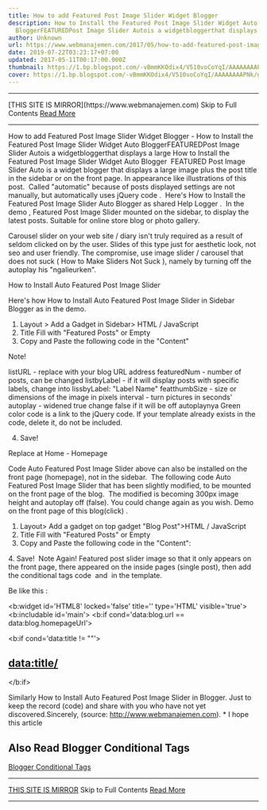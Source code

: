```yaml
---
title: How to add Featured Post Image Slider Widget Blogger
description: How to Install the Featured Post Image Slider Widget Auto
  BloggerFEATUREDPost Image Slider Autois a widgetbloggerthat displays a large
author: Unknown
url: https://www.webmanajemen.com/2017/05/how-to-add-featured-post-image-slider.html
date: 2019-07-22T03:23:17+07:00
updated: 2017-05-11T00:17:00.000Z
thumbnail: https://1.bp.blogspot.com/-vBmmKKOdix4/V510voCoYqI/AAAAAAAAPNk/gttSjmyHe3Q9trg2yO_FF8HnxFws0P7VgCLcB/s320/featured%2Bpost%2Bimage%2Bslider%2Botomatis%2Bblogger.JPG
cover: https://1.bp.blogspot.com/-vBmmKKOdix4/V510voCoYqI/AAAAAAAAPNk/gttSjmyHe3Q9trg2yO_FF8HnxFws0P7VgCLcB/s320/featured%2Bpost%2Bimage%2Bslider%2Botomatis%2Bblogger.JPG
---
```


<hr/> [THIS SITE IS MIRROR](https://www.webmanajemen.com) Skip to Full Contents <a href="https://www.webmanajemen.com/2017/05/how-to-add-featured-post-image-slider.html" rel="follow" class="button" id="read-more">Read More</a> <hr/> How to add Featured Post Image Slider Widget Blogger - How to Install the Featured Post Image Slider Widget Auto BloggerFEATUREDPost Image Slider Autois a widgetbloggerthat displays a large How to Install the Featured Post Image Slider Widget Auto Blogger 
FEATURED Post Image Slider Auto is a widget blogger that displays a large image plus the post title in the sidebar or on the front page. In appearance like illustrations of this post. 
Called "automatic" because of posts displayed settings are not manually, but automatically uses jQuery code . 
Here's How to Install the Featured Post Image Slider Auto Blogger as shared Help Logger . 
In the demo , Featured Post Image Slider mounted on the sidebar, to display the latest posts. Suitable for online store blog or photo gallery. 

Carousel slider on your web site / diary isn't truly required as a result of seldom clicked on by the user. Slides of this type just for aesthetic look, not seo and user friendly.
The compromise, use image slider / carousel that does not suck ( How to Make Sliders Not Suck ), namely by turning off the autoplay his "ngalieurken". 

How to Install Auto Featured Post Image Slider


Here's how How to Install Auto Featured Post Image Slider in Sidebar Blogger as in the demo. 
1. Layout > Add a Gadget in Sidebar> HTML / JavaScript 
2. Title Fill with "Featured Posts" or Empty 
3. Copy and Paste the following code in the "Content" 



<style type="text/css">
ul.featured-widget-list,ul.featured-widget-list 
li{margin:0;padding:0;list-style:none;position:relative}
ul.featured-widget-list li{display:none}
ul.featured-widget-list li:nth-child(1){display:block;line-height:0}
ul.featured-widget-list img{border:0;width:100%;height:auto}
ul.featured-widget-list .featuredbg{width:100%;height:100%;position:absolute;z-index:2;left:0;top:0;opacity:.6;background-image:url(https://3.bp.blogspot.com/-1_Vnfz23h0E/V0m7kzHpgiI/AAAAAAAALlU/f763ScY-PBc2UnqNX3Tf20lyvHxtRo9qwCLcB/s400/overlay-bg.png);
background-position:0% 100%;
background-repeat:repeat-x}
ul.featured-widget-list .featuredbg:hover{opacity:.1}
ul.featured-widget-list h5{position:absolute;left:0;right:0;text-align:center;bottom:10px;z-index:2;color:#fff;margin:0;text-transform:capitalize;padding:10px 20px;line-height:1.9em;letter-spacing:0.3px;font: 600 16px 'Abel',sans-serif;overflow:hidden}ul.featured-widget-list li:hover h5{bottom:30px}ul.featured-widget-list .featured-meta{font: 11px 'Abel',sans-serif;letter-spacing:0.3px;position:absolute;bottom:0;left:0;right:0;text-align:center;z-index:2;color:#fff;opacity:0}ul.featured-widget-list h5, ul.featured-widget-list .featured-meta {-webkit-transition: all 0.3s;-moz-transition: all 0.3s;-o-transition: all 0.3s;transition: all 
0.3s;}ul.featured-widget-list li:hover 
.featured-meta{bottom:20px;opacity:1}.feat-buttons{position:absolute;top:50%;left:0;z-index:5;width:100%}
.feat-buttons a{text-indent:-9999px;margin:0 7px;width:15px;height:15px;padding:5px;background:#000;-ms-filter:"progid:DXImageTransform.Microsoft.Alpha(Opacity=60)";filter:alpha(opacity=60);-moz-opacity:0.6;-khtml-opacity:0.6;opacity:0.6;position:relative;-webkit-border-radius:
50%;-moz-border-radius: 50%;border-radius: 50%;}.feat-prev{float:left;}.feat-next{float:right;}.feat-buttons a.feat-prev::before, .feat-buttons a.feat-next::before{content:"";width:0;height:0;border-width:6px 
7px;border-style:solid;border-color:transparent #fff transparent transparent;position:absolute;top:50%;margin-top:-6px;margin-left:-11px;left:50%}
.feat-buttons a.feat-next::before{border-color:transparent transparent transparent #fff;margin-left:-3px}
</style>
<div id="featuredbwidget"></div>
<link href='https://fonts.googleapis.com/css?family=Abel' rel='stylesheet' type='text/css'/>
<script src="http://ajax.googleapis.com/ajax/libs/jquery/1.8.0/jquery.min.js" type="text/javascript"></script>
<script type='text/javascript'>
//Edit this Section Start
//<![CDATA[
featuredbwidget({ 
listURL:"https://nameblog.blogspot.com/", 
featuredNum:5, 
listbyLabel:false, 
feathumbSize:350, 
interval:3000, 
autoplay:true,
featuredID:"#featuredbwidget"
});
//End Edit Section
function featuredbwidget(a){(function(e){var 
h={listURL:"",featuredNum:3,featuredID:"",feathumbSize:300,interval:5000,autoplay:false,loadingFeatured:"nextfeatured",pBlank:"https://3.bp.blogspot.com/-EOu4Rrgcryo/V0m8dV7MU1I/AAAAAAAALlg/4h5vQaHpQiMdkvtUdDbu0LtjJRvgPERYwCLcB/s500/no-image.png",byMonth:["Jan","Feb","Mar","Apr","May","Jun","Jul","Aug","Sep","Oct","Nov","Dec"],listbyLabel:false};h=e.extend({},h,a);var
g=e(h.featuredID);var d=h.featuredNum*200;g.html('<div 
class="featslider"><ul 
class="featured-widget-list"></ul><div 
class="feat-buttons"><a href="#" 
class="feat-prev">Prev</a><a href="#" 
class="feat-next">Next</a></div></div>');var 
f=function(w){var q,k,m,u,x,p,t,v,r,l="",s=w.feed.entry;for(var 
o=0;o<s.length;o++){for(var 
n=0;n<s[o].link.length;n++){if(s[o].link[n].rel=="alternate"){q=s[o].link[n].href;break}}if("media$thumbnail"
in 
s[o]){u=s[o].media$thumbnail.url.replace(/\/s[0-9]+\-c/g,"/s"+h.feathumbSize+"-c")}else{u=h.pBlank.replace(/\/s[0-9]+(\-c|\/)/,"/s"+h.feathumbSize+"$1")}k=s[o].title.$t;r=s[o].published.$t.substring(0,10);m=s[o].author[0].name.$t;x=r.substring(0,4);p=r.substring(5,7);t=r.substring(8,10);v=h.byMonth[parseInt(p,10)-1];l+='<li><a
href="'+q+'"><div class="featuredbg"></div><img 
class="featuredthumb" 
src="'+u+'"/><h5>'+k+'</h5></a><div 
class="featured-meta"><span class="fdate"><span 
class="fday">'+t+'</span> <span 
class="fmonth">'+v+'</span> <span 
class="fyear">'+x+'</span></span> - <span 
class="fauthor">'+m+"</span></div></li>"}e("ul",g).append(l).addClass(h.loadingFeatured)};var
c=function(){e(h.featuredID+" .feat-next").click()};var 
b=function(){e.get((h.listURL===""?window.location.protocol+"//"+window.location.host:h.listURL)+"/feeds/posts/summary"+(h.listbyLabel===false?"":"/-/"+h.listbyLabel)+"?max-results="+h.featuredNum+"&orderby=published&alt=json-in-script",f,"jsonp");setTimeout(function(){e(h.featuredID+"
.feat-prev").click(function(){e(h.featuredID+" .featslider 
li:first").before(e(h.featuredID+" .featslider li:last"));return 
false});e(h.featuredID+" .feat-next").click(function(){e(h.featuredID+" 
.featslider li:last").after(e(h.featuredID+" .featslider 
li:first"));return false});if(h.autoplay){var i=h.interval;var 
j=setInterval(c,i);e(h.featuredID+" .featslider 
li:first").before(e(h.featuredID+" .featslider 
li:last"));e(h.featuredID+" 
.featslider").hover(function(){clearInterval(j)},function(){j=setInterval(c,i)})}e("ul",g).removeClass(h.loadingFeatured)},d)};e(document).ready(b)})(jQuery)};
//]]>
</script>
Note! 

listURL - replace with your blog URL address
featuredNum - number of posts, can be changed
listbyLabel - if it will display posts with specific labels, change into lissbyLabel: "Label Name"
featthumbSize - size or dimensions of the image in pixels
interval - turn pictures in seconds'
autoplay - widened true change false if it will be off autoplaynya
Green color code is a link to the jQuery code. If your template already exists in the code, delete it, do not be included.

4. Save! 

Replace at Home - Homepage



Code Auto Featured Post Image Slider above can also be installed on the front page (homepage), not in the sidebar. 
The following code Auto Featured Post Image Slider that has been slightly modified, to be mounted on the front page of the blog. 
The modified is becoming 300px image height and autoplay off (false). You could change again as you wish. Demo on the front page of this blog(click) . 
1. Layout> Add a gadget on top gadget "Blog Post">HTML / JavaScript 
2. Title Fill with "Featured Posts" or Empty 
3. Copy and Paste the following code in the "Content": 




<style type="text/css">
ul.featured-widget-list,ul.featured-widget-list li{margin:0;padding:0;list-style:none;position:relative }ul.featured-widget-list li{display:none}ul.featured-widget-list li:nth-child(1){display:block;line-height:0}ul.featured-widget-list img{border:0;width:100%;height:250px}ul.featured-widget-list .featuredbg{width:100%;height:100%;position:absolute;z-index:2;left:0;top:0;opacity:.6;background-image:url(https://3.bp.blogspot.com/-1_Vnfz23h0E/V0m7kzHpgiI/AAAAAAAALlU/f763ScY-PBc2UnqNX3Tf20lyvHxtRo9qwCLcB/s400/overlay-bg.png);background-position:0% 100%;background-repeat:repeat-x}ul.featured-widget-list .featuredbg:hover{opacity:.1}ul.featured-widget-list h5{position:absolute;left:0;right:0;text-align:center;bottom:10px;z-index:2;color:#fff;margin:0;text-transform: capitalize;padding:10px 20px;line-height:1.9em;letter-spacing:0.3px;font: 600 16px 'Abel', sans-serif;overflow:hidden}ul.featured-widget-list li:hover h5{bottom:30px}ul.featured-widget-list .featured-meta{font: 11px 'Abel', sans-serif;letter-spacing:0.3px;position:absolute;bottom:0;left:0;right:0;text-align:center;z-index:2;color:#fff;opacity:0}ul.featured-widget-list h5, ul.featured-widget-list .featured-meta {-webkit-transition: all 0.3s;-moz-transition: all 0.3s;-o-transition: all 0.3s;transition: all 0.3s;}ul.featured-widget-list li:hover .featured-meta{bottom:20px;opacity:1}.feat-buttons{position:absolute;top:50%;left:0;z-index:5;width:100%}
.feat-buttons a{text-indent:-9999px;margin:0 7px;width:15px;height:15px;padding:5px;background:#000;-ms-filter:"progid:DXImageTransform.Microsoft.Alpha(Opacity=60)";filter: alpha(opacity=60);-moz-opacity:0.6;-khtml-opacity:0.6;opacity:0.6;position:relative;-webkit-border-radius: 50%;-moz-border-radius: 50%;border-radius: 50%;}.feat-prev{float:left;}.feat-next{float:right;}.feat-buttons a.feat-prev::before, .feat-buttons a.feat-next::before{content:"";width:0;height:0;border-width:6px 7px;border-style:solid;border-color:transparent #fff transparent transparent;position:absolute;top:50%;margin-top:-6px;margin-left:-11px;left:50%}
.feat-buttons a.feat-next::before{border-color:transparent transparent transparent #fff;margin-left:-3px}
</style>
<div id="featuredbwidget"></div>
<link href='https://fonts.googleapis.com/css?family=Abel' rel='stylesheet' type='text/css'/>
<script type='text/javascript'>
//Edit this section Start
//<![CDATA[
featuredbwidget({
listURL:"https://namabloganda.blogspot.com",
featuredNum:5,
listbyLabel:false,
feathumbSize:300,
interval:3000,
autoplay:false,
featuredID:"#featuredbwidget"
});
//End edit section
function featuredbwidget(a){(function(e){var h={listURL:"",featuredNum:3,featuredID:"",feathumbSize:300,interval:5000,autoplay:false,loadingFeatured:"nextfeatured",pBlank:"https://3.bp.blogspot.com/-EOu4Rrgcryo/V0m8dV7MU1I/AAAAAAAALlg/4h5vQaHpQiMdkvtUdDbu0LtjJRvgPERYwCLcB/s500/no-image.png",byMonth:["Jan","Feb","Mar","Apr","May","Jun","Jul","Aug","Sep","Oct","Nov","Dec"],listbyLabel:false};h=e.extend({},h,a);var g=e(h.featuredID);var d=h.featuredNum*200;g.html('<div class="featslider"><ul class="featured-widget-list"></ul><div class="feat-buttons"><a href="#" class="feat-prev">Prev</a><a href="#" class="feat-next">Next</a></div></div>');var f=function(w){var q,k,m,u,x,p,t,v,r,l="",s=w.feed.entry;for(var o=0;o<s.length;o++){for(var n=0;n<s[o].link.length;n++){if(s[o].link[n].rel=="alternate"){q=s[o].link[n].href;break}}if("media$thumbnail" in s[o]){u=s[o].media$thumbnail.url.replace(/\/s[0-9]+\-c/g,"/s"+h.feathumbSize+"-c")}else{u=h.pBlank.replace(/\/s[0-9]+(\-c|\/)/,"/s"+h.feathumbSize+"$1")}k=s[o].title.$t;r=s[o].published.$t.substring(0,10);m=s[o].author[0].name.$t;x=r.substring(0,4);p=r.substring(5,7);t=r.substring(8,10);v=h.byMonth[parseInt(p,10)-1];l+='<li><a href="'+q+'"><div class="featuredbg"></div><img class="featuredthumb" src="'+u+'"/><h5>'+k+'</h5></a><div class="featured-meta"><span class="fdate"><span class="fday">'+t+'</span> <span class="fmonth">'+v+'</span> <span class="fyear">'+x+'</span></span> - <span class="fauthor">'+m+"</span></div></li>"}e("ul",g).append(l).addClass(h.loadingFeatured)};var c=function(){e(h.featuredID+" .feat-next").click()};var b=function(){e.get((h.listURL===""?window.location.protocol+"//"+window.location.host:h.listURL)+"/feeds/posts/summary"+(h.listbyLabel===false?"":"/-/"+h.listbyLabel)+"?max-results="+h.featuredNum+"&orderby=published&alt=json-in-script",f,"jsonp");setTimeout(function(){e(h.featuredID+" .feat-prev").click(function(){e(h.featuredID+" .featslider li:first").before(e(h.featuredID+" .featslider li:last"));return false});e(h.featuredID+" .feat-next").click(function(){e(h.featuredID+" .featslider li:last").after(e(h.featuredID+" .featslider li:first"));return false});if(h.autoplay){var i=h.interval;var j=setInterval(c,i);e(h.featuredID+" .featslider li:first").before(e(h.featuredID+" .featslider li:last"));e(h.featuredID+" .featslider").hover(function(){clearInterval(j)},function(){j=setInterval(c,i)})}e("ul",g).removeClass(h.loadingFeatured)},d)};e(document).ready(b)})(jQuery)};
//]]>
</script>
4. Save! 
Note Again!
Featured post slider image so that it only appears on the front page, there appeared on the inside pages (single post), then add the conditional tags code <b: if cond='data:Data == blog.url:blog.homepageUrl'> and </b:if> in the template. 

Be like this :

<b:widget id='HTML8' locked='false' title='' type='HTML' visible='true'>
                <b:includable id='main'>
<b:if cond='data:blog.url == data:blog.homepageUrl'> 
<!-- only display title if it's non-empty -->
  <b:if cond='data:title != &quot;&quot;'>
    <h2 class='title'><data:title/></h2>
  </b:if>
  <div class='widget-content'>
    <data:content/>
  </div>
</b:if>
</b:includable>
              </b:widget>


Similarly How to Install Auto Featured Post Image Slider in Blogger. Just to keep the record (code) and share with you who have not yet discovered.Sincerely, (source: http://www.webmanajemen.com). *
I hope this article 


## Also Read Blogger Conditional Tags
[Blogger Conditional Tags](/2021/12/18/blogger-conditional-tags.md) <hr/> [THIS SITE IS MIRROR](https://www.webmanajemen.com) Skip to Full Contents <a href="https://www.webmanajemen.com/2017/05/how-to-add-featured-post-image-slider.html" rel="follow" class="button" id="read-more">Read More</a> <hr/>